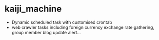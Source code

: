 # kaiji_machine

+ Dynamic scheduled task with customised crontab
+ web crawler tasks including foreign currency exchange rate gathering, group member blog update alert...

